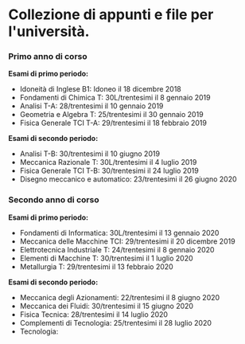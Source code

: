 # Collezione di appunti e file per l'università.
### Primo anno di corso
**Esami di primo periodo:**
  - Idoneità di Inglese B1:         Idoneo il 18 dicembre 2018
  - Fondamenti di Chimica T:          30L/trentesimi il 8 gennaio 2019
  - Analisi T-A:                    28/trentesimi il 10 gennaio 2019
  - Geometria e Algebra T:            25/trentesimi il 30 gennaio 2019
  - Fisica Generale TCI T-A:        29/trentesimi il 18 febbraio 2019
  
**Esami di secondo periodo:**
  - Analisi T-B:                    30/trentesimi il 10 giugno 2019
  - Meccanica Razionale T:            30L/trentesimi il 4 luglio 2019
  - Fisica Generale TCI T-B:        30/trentesimi il 24 luglio 2019
  - Disegno meccanico e automatico: 23/trentesimi il 26 giugno 2020
  
### Secondo anno di corso
**Esami di primo periodo:**
  - Fondamenti di Informatica:        30L/trentesimi il 13 gennaio 2020
  - Meccanica delle Macchine TCI:     29/trentesimi il 20 dicembre 2019
  - Elettrotecnica Industriale T:     24/trentesimi il 8 gennaio 2020
  - Elementi di Macchine T:           30/trentesimi il 1 luglio 2020
  - Metallurgia T:                    29/trentesimi il 13 febbraio 2020       
  
**Esami di secondo periodo:**
  - Meccanica degli Azionamenti:      22/trentesimi il 8 giugno 2020
  - Meccanica dei Fluidi:             30/trentesimi il 15 giugno 2020
  - Fisica Tecnica:                   28/trentesimi il 14 luglio 2020
  - Complementi di Tecnologia:        25/trentesimi il 28 luglio 2020
  - Tecnologia:
    

